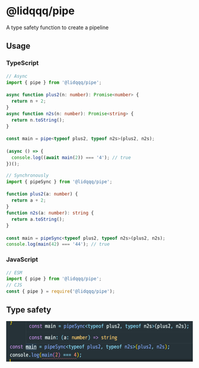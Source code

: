 # @lidqqq/pipe

A type safety function to create a pipeline

## Usage

### TypeScript

```typescript
// Async
import { pipe } from '@lidqqq/pipe';

async function plus2(n: number): Promise<number> {
  return n + 2;
}
async function n2s(n: number): Promise<string> {
  return n.toString();
}

const main = pipe<typeof plus2, typeof n2s>(plus2, n2s);

(async () => {
  console.log((await main(2)) === '4'); // true
})();
```

```typescript
// Synchronously
import { pipeSync } from '@lidqqq/pipe';

function plus2(a: number) {
  return a + 2;
}
function n2s(a: number): string {
  return a.toString();
}

const main = pipeSync<typeof plus2, typeof n2s>(plus2, n2s);
console.log(main(42) === '44'); // true
```

### JavaScript

```js
// ESM
import { pipe } from '@lidqqq/pipe';
// CJS
const { pipe } = require('@lidqqq/pipe');
```

## Type safety

![](assets/type-safe.png)
